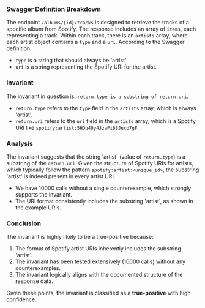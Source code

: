 ### Swagger Definition Breakdown
The endpoint `/albums/{id}/tracks` is designed to retrieve the tracks of a specific album from Spotify. The response includes an array of `items`, each representing a track. Within each track, there is an `artists` array, where each artist object contains a `type` and a `uri`. According to the Swagger definition:
- `type` is a string that should always be 'artist'.
- `uri` is a string representing the Spotify URI for the artist.

### Invariant
The invariant in question is: `return.type is a substring of return.uri`.
- `return.type` refers to the `type` field in the `artists` array, which is always 'artist'.
- `return.uri` refers to the `uri` field in the `artists` array, which is a Spotify URI like `spotify:artist:5HOu40y4JzaPi68Juxb7gF`.

### Analysis
The invariant suggests that the string 'artist' (value of `return.type`) is a substring of the `return.uri`. Given the structure of Spotify URIs for artists, which typically follow the pattern `spotify:artist:<unique_id>`, the substring 'artist' is indeed present in every artist URI.

- We have 10000 calls without a single counterexample, which strongly supports the invariant.
- The URI format consistently includes the substring 'artist', as shown in the example URIs.

### Conclusion
The invariant is highly likely to be a true-positive because:
1. The format of Spotify artist URIs inherently includes the substring 'artist'.
2. The invariant has been tested extensively (10000 calls) without any counterexamples.
3. The invariant logically aligns with the documented structure of the response data.

Given these points, the invariant is classified as a **true-positive** with high confidence.
